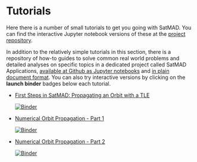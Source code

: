 # Tutorials

Here there is a number of small tutorials to get you going with SatMAD. You can find the interactive Jupyter notebook versions of these at the [project repository](https://github.com/egemenimre/satmad/tree/master/docs/tutorials).

In addition to the relatively simple tutorials in this section, there is a repository of how-to guides to solve common real world problems and detailed analyses on specific topics in a dedicated project called SatMAD Applications, [available at Github as Jupyter notebooks](https://github.com/egemenimre/satmad_applications) and [in plain document format](https://satmad-applications.readthedocs.io/). You can also try interactive versions by clicking on the **launch binder** badges below each tutorial.



-   [First Steps in SatMAD: Propagating an Orbit with a TLE](tutorials/satmad_first_steps.ipynb)
    
    [![Binder](https://mybinder.org/badge_logo.svg)](https://mybinder.org/v2/gh/egemenimre/satmad/master?filepath=docs%2Ftutorials%2Fsatmad_first_steps.ipynb) 
-   [Numerical Orbit Propagation - Part 1](tutorials/numerical_prop_1.ipynb)
    
    [![Binder](https://mybinder.org/badge_logo.svg)](https://mybinder.org/v2/gh/egemenimre/satmad/master?filepath=docs%2Ftutorials%2Fnumerical_prop_1.ipynb) 
-   [Numerical Orbit Propagation - Part 2](tutorials/numerical_prop_2.ipynb)
    
    [![Binder](https://mybinder.org/badge_logo.svg)](https://mybinder.org/v2/gh/egemenimre/satmad/master?filepath=docs%2Ftutorials%2Fnumerical_prop_2.ipynb) 

